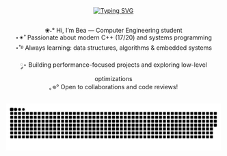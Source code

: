 <div align="center">
<a href="https://git.io/typing-svg"><img src="https://readme-typing-svg.demolab.com?font=Fira+Code&weight=600&size=22&pause=1000&color=8767DC&vCenter=true&width=437&height=56&lines=%E2%80%8E%E2%80%A7%E2%82%8A%CB%9A%E2%9C%A7+Welcome+to+my+profile!+%E2%9C%A7%CB%9A%E2%82%8A%E2%80%A7" alt="Typing SVG" /></a>

##

<div align="center">❀˖°  Hi, I’m Bea — Computer Engineering student  
<div align="center">⋆✴︎˚ Passionate about modern C++ (17/20) and systems programming  
<div align="center">⋆˚࿔  Always learning: data structures, algorithms & embedded systems  
<div align="center">༘⋆  Building performance-focused projects and exploring low-level optimizations  
<div align="center">｡𖦹° Open to collaborations and code reviews!  

##

<picture align="center">
  <source media="(prefers-color-scheme: dark)" srcset="https://raw.githubusercontent.com/beabenner/beabenner/output/github-contribution-grid-snake-dark.svg">
  <source media="(prefers-color-scheme: light)" srcset="https://raw.githubusercontent.com/beabenner/beabenner/output/github-contribution-grid-snake-dark.svg">
  <img align="center" alt="github contribution grid snake animation" src="https://raw.githubusercontent.com/beabenner/beabenner/output/github-contribution-grid-snake.svg">
</picture>
